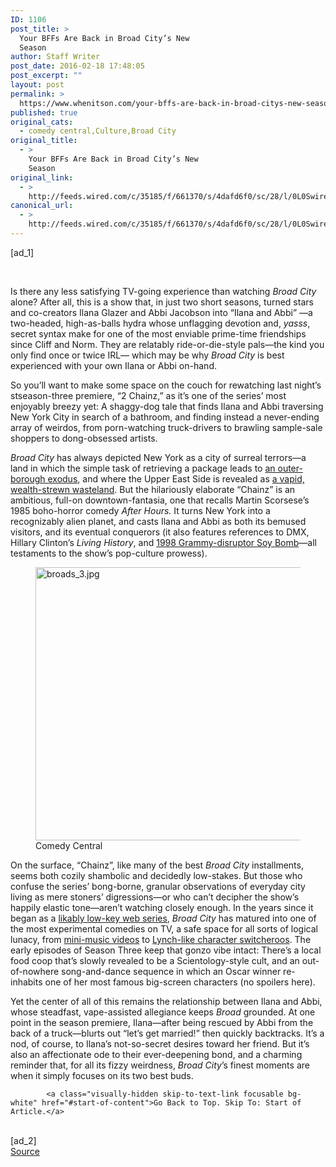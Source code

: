 ```yaml
---
ID: 1106
post_title: >
  Your BFFs Are Back in Broad City’s New
  Season
author: Staff Writer
post_date: 2016-02-18 17:48:05
post_excerpt: ""
layout: post
permalink: >
  https://www.whenitson.com/your-bffs-are-back-in-broad-citys-new-season/
published: true
original_cats:
  - comedy central,Culture,Broad City
original_title:
  - >
    Your BFFs Are Back in Broad City’s New
    Season
original_link:
  - >
    http://feeds.wired.com/c/35185/f/661370/s/4dafd6f0/sc/28/l/0L0Swired0N0C20A160C0A20Cbroad0Ecity0Eseason0E30C/story01.htm
canonical_url:
  - >
    http://feeds.wired.com/c/35185/f/661370/s/4dafd6f0/sc/28/l/0L0Swired0N0C20A160C0A20Cbroad0Ecity0Eseason0E30C/story01.htm
---
```

 [ad_1]
<br><div id=""><p> </p>
<p>Is there any less satisfying TV-going experience than watching <em>Broad City </em>alone? After all, this is a show that, in just two short seasons, turned stars and co-creators Ilana Glazer and Abbi Jacobson into “Ilana and Abbi” —a two-headed, high-as-balls hydra whose unflagging devotion and, <em>yasss</em>, secret syntax make for one of the most enviable prime-time friendships since Cliff and Norm. They are relatably ride-or-die-style pals—the kind you only find once or twice IRL— which may be why <em>Broad City</em> is best experienced with your own Ilana or Abbi on-hand.</p>
<p>So you’ll want to make some space on the couch for rewatching last night’s stseason-three premiere, “2 Chainz,” as it’s one of the series’ most enjoyably breezy yet: A shaggy-dog tale that finds Ilana and Abbi traversing New York City in search of a bathroom, and finding instead a never-ending array of weirdos, from porn-watching truck-drivers to brawling sample-sale shoppers to dong-obsessed artists.</p>
<p><em>Broad City </em>has always depicted New York as a city of surreal terrors—a land in which the simple task of retrieving a package leads to <a href="http://www.cc.com/video-clips/ag4wvb/broad-city-north-brother-island" target="_blank">an outer-borough exodus</a>, and where the Upper East Side is revealed as <a href="https://www.youtube.com/watch?v=WG1-GSubR98" target="_blank">a vapid, wealth-strewn wasteland</a>. But the hilariously elaborate “Chainz” is an ambitious, full-on downtown-fantasia, one that recalls Martin Scorsese’s 1985 boho-horror comedy <em>After Hours.</em> It turns New York into a recognizably alien planet, and casts Ilana and Abbi as both its bemused visitors, and its eventual conquerors (it also features references to DMX, Hillary Clinton’s <em>Living History</em>, and <a href="https://www.youtube.com/watch?v=w0k7rKsCiLg" target="_blank">1998 Grammy-disruptor Soy Bomb</a>—all testaments to the show’s pop-culture prowess).</p>
<figure attachment_1976353="" class="wp-caption landscape alignnone fader relative" data-js="fader"><a href="http://www.wired.com/wp-content/uploads/2016/02/broads_3.jpg"><img class="size-default-top-art wp-image-1976353" src="http://www.whenitson.com/wp-content/uploads/2016/02/Your-BFFs-Are-Back-in-Broad-Citys-New-Season.jpg" alt="broads_3.jpg" width="582" height="437"/></a><figcaption class="wp-caption-text link-underline"><span class="credit link-underline-sm"><span aria-hidden="true" class="ui ui ui-photo inline-block ui-credit relative opacity-5 marg-r-micro"/> Comedy Central</span></figcaption></figure><p>On the surface, “Chainz”, like many of the best <em>Broad City </em>installments, seems both cozily shambolic and decidedly low-stakes. But those who confuse the series’ bong-borne, granular observations of everyday city living as mere stoners’ digressions—or who can’t decipher the show’s happily elastic tone—aren’t watching closely enough. In the years since it began as a <a href="https://www.youtube.com/watch?v=lDXmMI6u2lU" target="_blank">likably low-key web series</a>, <em>Broad City </em>has matured into one of the most experimental comedies on TV, a safe space for all sorts of logical lunacy, from <a href="https://www.youtube.com/watch?v=3tDN5DYsNk0" target="_blank">mini-music videos</a> to <a href="https://www.youtube.com/watch?v=PZlqFki69Uc" target="_blank">Lynch-like character switcheroos</a>. The early episodes of Season Three keep that gonzo vibe intact: There’s a local food coop that’s slowly revealed to be a Scientology-style cult, and an out-of-nowhere song-and-dance sequence in which an Oscar winner re-inhabits one of her most famous big-screen characters (no spoilers here).</p>
<p>Yet the center of all of this remains the relationship between Ilana and Abbi, whose steadfast, vape-assisted allegiance keeps <em>Broad </em>grounded. At one point in the season premiere, Ilana—after being rescued by Abbi from the back of a truck—blurts out “let’s get married!” then quickly backtracks. It’s a nod, of course, to Ilana’s not-so-secret desires toward her friend. But it’s also an affectionate ode to their ever-deepening bond, and a charming reminder that, for all its fizzy weirdness, <em>Broad City</em>’s finest moments are when it simply focuses on its two best buds.</p>

			<a class="visually-hidden skip-to-text-link focusable bg-white" href="#start-of-content">Go Back to Top. Skip To: Start of Article.</a>

			
</div>
<br>[ad_2]
<br><a href="http://feeds.wired.com/c/35185/f/661370/s/4dafd6f0/sc/28/l/0L0Swired0N0C20A160C0A20Cbroad0Ecity0Eseason0E30C/story01.htm">Source </a>